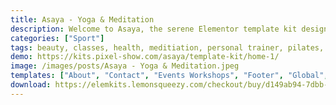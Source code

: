 ```yaml
---
title: Asaya - Yoga & Meditation
description: Welcome to Asaya, the serene Elementor template kit designed for yoga and meditation enthusiasts. Elevate your online presence with our calming and functional templates. Seamlessly blending tranquility and usability, Asaya offers a range of layouts tailored for yoga classes, meditation practices, and wellness retreats. Utilize Elementor's intuitive drag-and-drop editor to personalize fonts, colors, and arrangements. Whether you're highlighting yoga sessions, meditation guides, or holistic services, Asaya ensures an immersive browsing experience. Transform your website into a sanctuary of mindfulness with Asaya – the ultimate Elementor template kit for yoga and meditation endeavors. Embrace inner peace and well-being today.
categories: ["Sport"]
tags: beauty, classes, health, meditiation, personal trainer, pilates, recreation, spa, studio, timetable, wellnes, yoga
demo: https://kits.pixel-show.com/asaya/template-kit/home-1/
image: /images/posts/Asaya - Yoga & Meditation.jpeg
templates: ["About", "Contact", "Events Workshops", "Footer", "Global", "Header", "Healing", "Home 1", "Home 2", "Home 3", "Home 4", "Pricing", "Services"]
download: https://elemkits.lemonsqueezy.com/checkout/buy/d149ab94-7dbb-4673-afed-6ce8a04598a6
---
```

